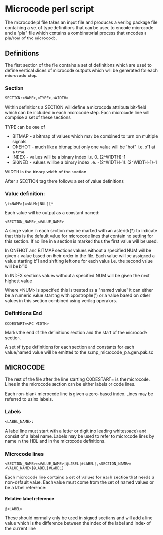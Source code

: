 
# Microcode perl script

The microcode.pl file takes an input file and produces a verilog package file
containing a set of type definitions that can be used to encode microcode and 
a "pla" file which contains a combinatorial process that encodes a pla/rom of 
the microcode.

## Definitions

The first section of the file contains a set of definitions which are used to
define vertical slices of microcode outputs which will be generated for each 
microcode step.

### Section

	SECTION:<NAME>,<TYPE>,<WIDTH>

Within definitions a SECTION will define a microcode attribute bit-field which 
can be included in each microcode step. Each microcode line will comprise a set 
of these sections

TYPE can be one of

*	BITMAP - a bitmap of values which may be combined to turn on multiple
	signals
*	ONEHOT - much like a bitmap but only one value will be "hot" i.e. b'1
	at a time
*	INDEX - values will be a binary index i.e. 0..(2^WIDTH)-1
*	SIGNED - values will be a binary index i.e. -(2^WIDTH-1)..(2^WIDTH-1)-1

WIDTH is the binary width of the section


After a SECTION tag there follows a set of value definitions

### Value definition:

	\t<NAME>[=<NUM>|NUL][*]

Each value will be output as a constant named:

	<SECTION_NAME>_<VALUE_NAME>

A single value in each section may be marked with an asterisk(\*) to indicate
that this is the default value for microcode lines that contain no setting for
this section. If no line in a section is marked thus the first value will be
used.

In ONEHOT and BITMAP sections values without a specified NUM will be given
a value based on their order in the file. Each value will be assigned a value
starting b'1 and shifting left one for each value i.e. the second value will
be b'10

In INDEX sections values without a specified NUM will be given the next
highest value

Where \<NUM\> is specified this is treated as a "named value" it can either be
a numeric value starting with apostrophe(') or a value based on other values
in this section combined using verilog operators.


### Definitions End

	CODESTART=<PC WIDTH>

Marks the end of the definitions section and the start of the microcode section.

A set of type definitions for each section and constants for each value/named value
will be emitted to the scmp_microcode_pla.gen.pak.sc


## MICROCODE

The rest of the file after the line starting CODESTART= is the microcode. Lines
in the microcode section can be either labels or code lines. 

Each non-blank microcode line is given a zero-based index. Lines may be referred
to using labels.

### Labels

	<LABEL_NAME>:

A label line must start with a letter or digit (no leading whitespace) and 
consist of a label name. Labels may be used to refer to microcode lines by name
in the HDL and in the microcode definitions.

### Microcode lines

	<SECTION_NAME>=<VALUE_NAME>|@LABEL|#LABEL[,<SECTION_NAME>=<VALUE_NAME>|@LABEL|#LABEL]

Each microcode line contains a set of values for each section that needs a 
non-default value. Each value must come from the set of named values or be a 
label reference:

#### Relative label reference

	@<LABEL>

These should normally only be used in signed sections and will add a line value
which is the difference between the index of the label and index of the current line




